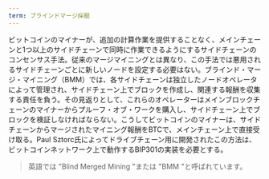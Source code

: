 ```yaml
---
term: ブラインドマージ採掘
---
```

ビットコインのマイナーが、追加の計算作業を提供することなく、メインチェーンと1つ以上のサイドチェーンで同時に作業できるようにするサイドチェーンのコンセンサス手法。従来のマージマイニングとは異なり、この手法では悪用されるサイドチェーンごとに新しいノードを設定する必要はない。ブラインド・マージ・マイニング（BMM）では、各サイドチェーンは独立したノードオペレータによって管理され、サイドチェーン上でブロックを作成し、関連する報酬を収集する責任を負う。その見返りとして、これらのオペレーターはメインブロックチェーンのマイナーからプルーフ・オブ・ワークを購入し、サイドチェーン上でブロックを検証しなければならない。こうしてビットコインのマイナーは、サイドチェーンからマージされたマイニング報酬をBTCで、メインチェーン上で直接受け取る。Paul Sztorc氏によってドライブチェーン用に開発されたこの方法は、ビットコインネットワーク上で動作するBIP301の実装を必要とする。

> 英語では "Blind Merged Mining "または "BMM "と呼ばれています。